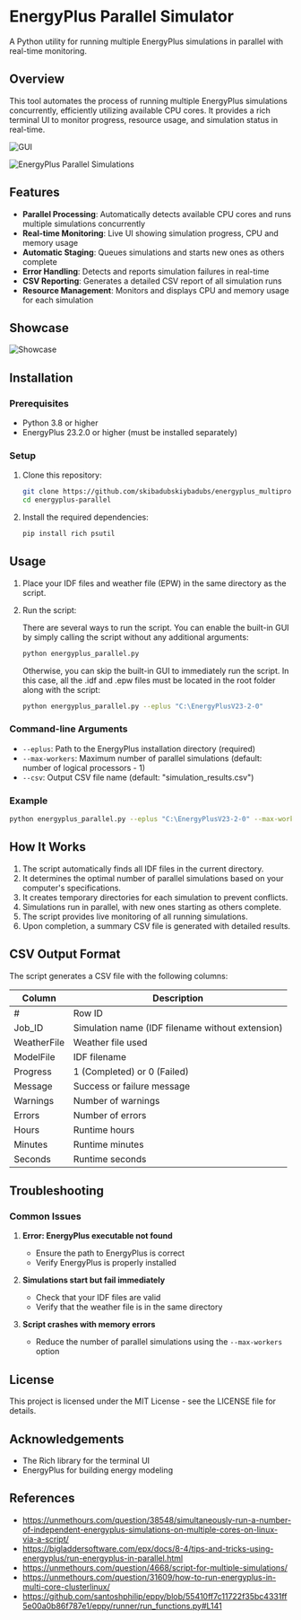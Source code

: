 # EnergyPlus Parallel Simulator

A Python utility for running multiple EnergyPlus simulations in parallel with real-time monitoring.

## Overview

This tool automates the process of running multiple EnergyPlus simulations concurrently, efficiently utilizing available CPU cores. It provides a rich terminal UI to monitor progress, resource usage, and simulation status in real-time.

![GUI](img2.png)

![EnergyPlus Parallel Simulations](img.png)

## Features

- **Parallel Processing**: Automatically detects available CPU cores and runs multiple simulations concurrently
- **Real-time Monitoring**: Live UI showing simulation progress, CPU and memory usage
- **Automatic Staging**: Queues simulations and starts new ones as others complete
- **Error Handling**: Detects and reports simulation failures in real-time
- **CSV Reporting**: Generates a detailed CSV report of all simulation runs
- **Resource Management**: Monitors and displays CPU and memory usage for each simulation

## Showcase
![Showcase](eP_P-showcase.gif)

## Installation

### Prerequisites

- Python 3.8 or higher
- EnergyPlus 23.2.0 or higher (must be installed separately)

### Setup

1. Clone this repository:
   ```bash
   git clone https://github.com/skibadubskiybadubs/energyplus_multiprocessing.git
   cd energyplus-parallel
   ```

2. Install the required dependencies:
   ```bash
   pip install rich psutil
   ```

## Usage

1. Place your IDF files and weather file (EPW) in the same directory as the script.

2. Run the script:

   There are several ways to run the script. You can enable the built-in GUI by simply calling the script without any additional arguments:
   ```bash
   python energyplus_parallel.py
   ```

   Otherwise, you can skip the built-in GUI to immediately run the script. In this case, all the .idf and .epw files must be located in the root folder along with the script:
   ```bash
   python energyplus_parallel.py --eplus "C:\EnergyPlusV23-2-0"
   ```

### Command-line Arguments

- `--eplus`: Path to the EnergyPlus installation directory (required)
- `--max-workers`: Maximum number of parallel simulations (default: number of logical processors - 1)
- `--csv`: Output CSV file name (default: "simulation_results.csv")

### Example

```bash
python energyplus_parallel.py --eplus "C:\EnergyPlusV23-2-0" --max-workers 6 --csv "results.csv"
```

## How It Works

1. The script automatically finds all IDF files in the current directory.
2. It determines the optimal number of parallel simulations based on your computer's specifications.
3. It creates temporary directories for each simulation to prevent conflicts.
4. Simulations run in parallel, with new ones starting as others complete.
5. The script provides live monitoring of all running simulations.
6. Upon completion, a summary CSV file is generated with detailed results.

## CSV Output Format

The script generates a CSV file with the following columns:

| Column | Description |
|--------|-------------|
| # | Row ID |
| Job_ID | Simulation name (IDF filename without extension) |
| WeatherFile | Weather file used |
| ModelFile | IDF filename |
| Progress | 1 (Completed) or 0 (Failed) |
| Message | Success or failure message |
| Warnings | Number of warnings |
| Errors | Number of errors |
| Hours | Runtime hours |
| Minutes | Runtime minutes |
| Seconds | Runtime seconds |

## Troubleshooting

### Common Issues

1. **Error: EnergyPlus executable not found**
   - Ensure the path to EnergyPlus is correct
   - Verify EnergyPlus is properly installed

2. **Simulations start but fail immediately**
   - Check that your IDF files are valid
   - Verify that the weather file is in the same directory

3. **Script crashes with memory errors**
   - Reduce the number of parallel simulations using the `--max-workers` option

## License

This project is licensed under the MIT License - see the LICENSE file for details.

## Acknowledgements

- The Rich library for the terminal UI
- EnergyPlus for building energy modeling

## References
- https://unmethours.com/question/38548/simultaneously-run-a-number-of-independent-energyplus-simulations-on-multiple-cores-on-linux-via-a-script/
- https://bigladdersoftware.com/epx/docs/8-4/tips-and-tricks-using-energyplus/run-energyplus-in-parallel.html
- https://unmethours.com/question/4668/script-for-multiple-simulations/
- https://unmethours.com/question/31609/how-to-run-energyplus-in-multi-core-clusterlinux/
- https://github.com/santoshphilip/eppy/blob/55410ff7c11722f35bc4331ff5e00a0b86f787e1/eppy/runner/run_functions.py#L141
